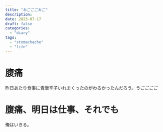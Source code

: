 ```yaml
---
title: "おごごごおご"
description:
date: 2023-07-17
draft: false
categories:
  - "diary"
tags:
  - "stomachache"
  - "life"
---
```


# 腹痛

昨日あたり食事に青唐辛子いれまくったのがわるかったんだろう。うごごごご

# 腹痛、明日は仕事、それでも

俺はいきる。
